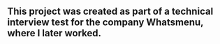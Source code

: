 ## This project was created as part of a technical interview test for the company Whatsmenu, where I later worked.
